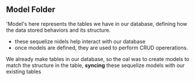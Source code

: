 ## Model Folder 
'Model's here represents the tables we have in our database, defining how the data stored behaviors and its structure. 
* these sequelize nidels help interact with our database
* once models are defined, they are used to perform CRUD opererations. 


We already make tables in our database, so the oal was to create models to match the structure in the table, **syncing** these sequelize models with our existing tables 
